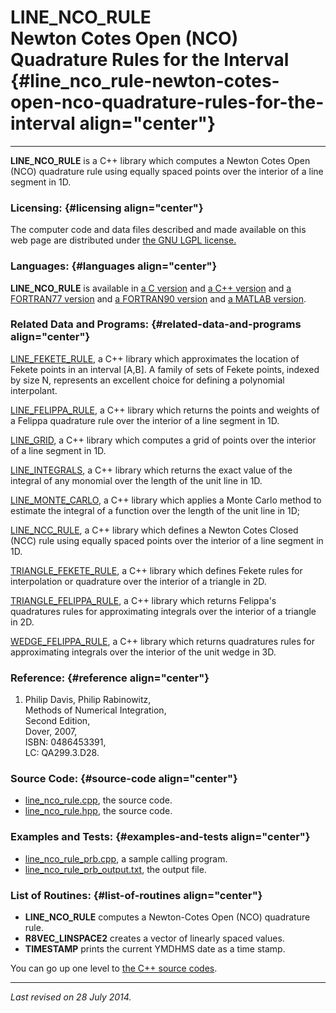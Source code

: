 LINE\_NCO\_RULE\
Newton Cotes Open (NCO) Quadrature Rules for the Interval {#line_nco_rule-newton-cotes-open-nco-quadrature-rules-for-the-interval align="center"}
=========================================================

------------------------------------------------------------------------

**LINE\_NCO\_RULE** is a C++ library which computes a Newton Cotes Open
(NCO) quadrature rule using equally spaced points over the interior of a
line segment in 1D.

### Licensing: {#licensing align="center"}

The computer code and data files described and made available on this
web page are distributed under [the GNU LGPL
license.](../../txt/gnu_lgpl.txt)

### Languages: {#languages align="center"}

**LINE\_NCO\_RULE** is available in [a C
version](../../c_src/line_nco_rule/line_nco_rule.html) and [a C++
version](../../cpp_src/line_nco_rule/line_nco_rule.html) and [a
FORTRAN77 version](../../f77_src/line_nco_rule/line_nco_rule.html) and
[a FORTRAN90 version](../../f_src/line_nco_rule/line_nco_rule.html) and
[a MATLAB version](../../m_src/line_nco_rule/line_nco_rule.html).

### Related Data and Programs: {#related-data-and-programs align="center"}

[LINE\_FEKETE\_RULE](../../cpp_src/line_fekete_rule/line_fekete_rule.html),
a C++ library which approximates the location of Fekete points in an
interval \[A,B\]. A family of sets of Fekete points, indexed by size N,
represents an excellent choice for defining a polynomial interpolant.

[LINE\_FELIPPA\_RULE](../../cpp_src/line_felippa_rule/line_felippa_rule.html),
a C++ library which returns the points and weights of a Felippa
quadrature rule over the interior of a line segment in 1D.

[LINE\_GRID](../../cpp_src/line_grid/line_grid.html), a C++ library
which computes a grid of points over the interior of a line segment in
1D.

[LINE\_INTEGRALS](../../cpp_src/line_integrals/line_integrals.html), a
C++ library which returns the exact value of the integral of any
monomial over the length of the unit line in 1D.

[LINE\_MONTE\_CARLO](../../cpp_src/line_monte_carlo/line_monte_carlo.html),
a C++ library which applies a Monte Carlo method to estimate the
integral of a function over the length of the unit line in 1D;

[LINE\_NCC\_RULE](../../cpp_src/line_ncc_rule/line_ncc_rule.html), a C++
library which defines a Newton Cotes Closed (NCC) rule using equally
spaced points over the interior of a line segment in 1D.

[TRIANGLE\_FEKETE\_RULE](../../cpp_src/triangle_fekete_rule/triangle_fekete_rule.html),
a C++ library which defines Fekete rules for interpolation or quadrature
over the interior of a triangle in 2D.

[TRIANGLE\_FELIPPA\_RULE](../../cpp_src/triangle_felippa_rule/triangle_felippa_rule.html),
a C++ library which returns Felippa's quadratures rules for
approximating integrals over the interior of a triangle in 2D.

[WEDGE\_FELIPPA\_RULE](../../cpp_src/wedge_felippa_rule/wedge_felippa_rule.html),
a C++ library which returns quadratures rules for approximating
integrals over the interior of the unit wedge in 3D.

### Reference: {#reference align="center"}

1.  Philip Davis, Philip Rabinowitz,\
    Methods of Numerical Integration,\
    Second Edition,\
    Dover, 2007,\
    ISBN: 0486453391,\
    LC: QA299.3.D28.

### Source Code: {#source-code align="center"}

-   [line\_nco\_rule.cpp](line_nco_rule.cpp), the source code.
-   [line\_nco\_rule.hpp](line_nco_rule.hpp), the source code.

### Examples and Tests: {#examples-and-tests align="center"}

-   [line\_nco\_rule\_prb.cpp](line_nco_rule_prb.cpp), a sample calling
    program.
-   [line\_nco\_rule\_prb\_output.txt](line_nco_rule_prb_output.txt),
    the output file.

### List of Routines: {#list-of-routines align="center"}

-   **LINE\_NCO\_RULE** computes a Newton-Cotes Open (NCO) quadrature
    rule.
-   **R8VEC\_LINSPACE2** creates a vector of linearly spaced values.
-   **TIMESTAMP** prints the current YMDHMS date as a time stamp.

You can go up one level to [the C++ source codes](../cpp_src.html).

------------------------------------------------------------------------

*Last revised on 28 July 2014.*
